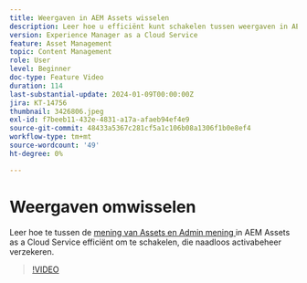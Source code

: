 ```yaml
---
title: Weergaven in AEM Assets wisselen
description: Leer hoe u efficiënt kunt schakelen tussen weergaven in AEM Assets as a Cloud Service, waardoor u verzekerd bent van naadloos middelenbeheer.
version: Experience Manager as a Cloud Service
feature: Asset Management
topic: Content Management
role: User
level: Beginner
doc-type: Feature Video
duration: 114
last-substantial-update: 2024-01-09T00:00:00Z
jira: KT-14756
thumbnail: 3426806.jpeg
exl-id: f7beeb11-432e-4831-a17a-afaeb94ef4e9
source-git-commit: 48433a5367c281cf5a1c106b08a1306f1b0e8ef4
workflow-type: tm+mt
source-wordcount: '49'
ht-degree: 0%

---
```


# Weergaven omwisselen

Leer hoe te tussen de [ mening van Assets en Admin mening ](https://experienceleague.adobe.com/docs/experience-manager-cloud-service/content/assets/overview.html?lang=nl-NL#persona-based-experiences) in AEM Assets as a Cloud Service efficiënt om te schakelen, die naadloos activabeheer verzekeren.

>[!VIDEO](https://video.tv.adobe.com/v/3439036/?learn=on&captions=dut)
